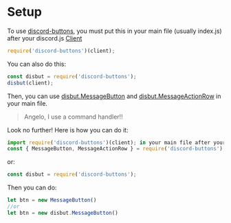 # Setup

To use [discord-buttons](https://npmjs.com/discord-buttons), you must put this in your main file (usually index.js) after your discord.js [Client](https://discord.js.org/#/docs/main/stable/class/Client)

```js
require('discord-buttons')(client);
```
You can also do this:

```js
const disbut = require('discord-buttons');
disbut(client);
```

Then, you can use [disbut.MessageButton](./constructors/message-button) and [disbut.MessageActionRow](./constructors/message-action-row) in your main file.

> Angelo, I use a command handler!!

Look no further! Here is how you can do it:

```js
import require('discord-buttons')(client); in your main file after your client, and on the command file put:
const { MessageButton, MessageActionRow } = require('discord-buttons');
```
or:

```js
const disbut = require('discord-buttons');
```

Then you can do:

```js
let btn = new MessageButton()
//or
let btn = new disbut.MessageButton()
```

